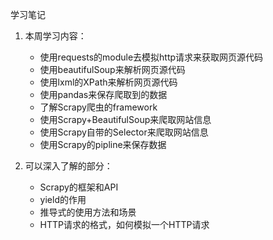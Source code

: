 学习笔记
1. 本周学习内容：
    * 使用requests的module去模拟http请求来获取网页源代码
    * 使用beautifulSoup来解析网页源代码
    * 使用lxml的XPath来解析网页源代码
    * 使用pandas来保存爬取到的数据
    * 了解Scrapy爬虫的framework
    * 使用Scrapy+BeautifulSoup来爬取网站信息
    * 使用Scrapy自带的Selector来爬取网站信息
    * 使用Scrapy的pipline来保存数据

2. 可以深入了解的部分：
    * Scrapy的框架和API
    * yield的作用
    * 推导式的使用方法和场景
    * HTTP请求的格式，如何模拟一个HTTP请求
